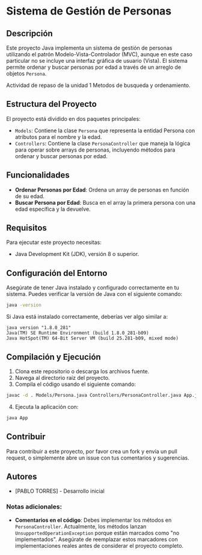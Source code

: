 


# Sistema de Gestión de Personas

## Descripción

Este proyecto Java implementa un sistema de gestión de personas utilizando el patrón Modelo-Vista-Controlador (MVC), aunque en este caso particular no se incluye una interfaz gráfica de usuario (Vista). El sistema permite ordenar y buscar personas por edad a través de un arreglo de objetos `Persona`.

Actividad de repaso de la unidad 1 Metodos de busqueda y ordenamiento.

## Estructura del Proyecto

El proyecto está dividido en dos paquetes principales:

- `Models`: Contiene la clase `Persona` que representa la entidad Persona con atributos para el nombre y la edad.
- `Controllers`: Contiene la clase `PersonaController` que maneja la lógica para operar sobre arrays de personas, incluyendo métodos para ordenar y buscar personas por edad.

## Funcionalidades

- **Ordenar Personas por Edad**: Ordena un array de personas en función de su edad.
- **Buscar Persona por Edad**: Busca en el array la primera persona con una edad específica y la devuelve.

## Requisitos

Para ejecutar este proyecto necesitas:

- Java Development Kit (JDK), versión 8 o superior.

## Configuración del Entorno

Asegúrate de tener Java instalado y configurado correctamente en tu sistema. Puedes verificar la versión de Java con el siguiente comando:

```bash
java -version
```

Si Java está instalado correctamente, deberías ver algo similar a:

```
java version "1.8.0_281"
Java(TM) SE Runtime Environment (build 1.8.0_281-b09)
Java HotSpot(TM) 64-Bit Server VM (build 25.281-b09, mixed mode)
```

## Compilación y Ejecución

1. Clona este repositorio o descarga los archivos fuente.
2. Navega al directorio raíz del proyecto.
3. Compila el código usando el siguiente comando:

```bash
javac -d . Models/Persona.java Controllers/PersonaController.java App.java
```

4. Ejecuta la aplicación con:

```bash
java App
```

## Contribuir

Para contribuir a este proyecto, por favor crea un fork y envía un pull request, o simplemente abre un issue con tus comentarios y sugerencias.

## Autores

- [PABLO TORRES] - Desarrollo inicial



### Notas adicionales:

- **Comentarios en el código**: Debes implementar los métodos en `PersonaController`. Actualmente, los métodos lanzan `UnsupportedOperationException` porque están marcados como "no implementados". Asegúrate de reemplazar estos marcadores con implementaciones reales antes de considerar el proyecto completo.
